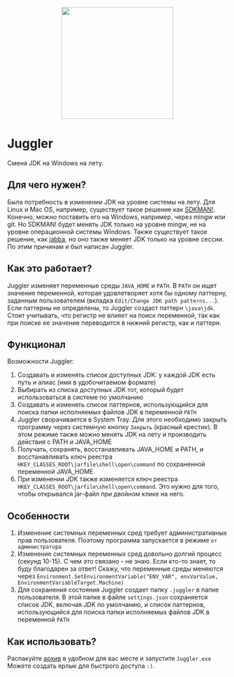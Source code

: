<p align="center"> 
<img src="https://user-images.githubusercontent.com/43209824/150384221-6087fedd-9e52-4a03-a0e4-4248be39a3d0.png"
     width="256" height="256">
</p>

# Juggler
Смена JDK на Windows на лету.

## Для чего нужен?
Была потребность в изменении JDK на уровне системы на лету. Для Linux и Mac OS, например, существует такое решение как
[SDKMAN!](https://github.com/sdkman). Конечно, можно поставить его на Windows, например, через mingw или git. Но SDKMAN!
будет менять JDK только на уровне mingw, не на уровне операционной системы Windows. Также существует такое решение, как 
[jabba](https://github.com/shyiko/jabba), но оно также меняет JDK только на уровне сессии. По этим причинам и был 
написан Juggler.

## Как это работает?
Juggler изменяет переменные среды `JAVA_HOME` и `PATH`. В `PATH` он ищет значение переменной, которая удовлетворяет 
хотя бы одному паттерну, заданным пользователем (вкладка `Edit/Change JDK path patterns...`). Если паттерны не 
определены, то Juggler создаст паттерн `\java\jdk`. Стоит учитывать, что регистр не влияет на поиск переменной, так как 
при поиске ее значение переводится в нижний регистр, как и паттерн.

## Функционал
Возможности Juggler:
 1. Создавать и изменять список доступных JDK: у каждой JDK есть путь и алиас (имя в удобочитаемом формате)
 2. Выбирать из списка доступных JDK тот, который будет использоваться в системе по умолчанию
 3. Создавать и изменять список паттернов, использующийся для поиска папки исполняемых файлов JDK в переменной `PATH`
 4. Juggler сворачивается в System Tray. Для этого необходимо закрыть программу через системную кнопку `Закрыть` 
    (красный крестик). В этом режиме также можно менять JDK на лету и производить действия с PATH и JAVA_HOME
 5. Получать, сохранять, восстанавливать JAVA_HOME и PATH, и восстанавливать ключ реестра 
    `HKEY_CLASSES_ROOT\jarfile\shell\open\command` по сохраненной переменной JAVA_HOME
 6. При изменении JDK также изменяется ключ реестра `HKEY_CLASSES_ROOT\jarfile\shell\open\command`. Это нужно для того, 
    чтобы открывался jar-файл при двойном клике на него.

## Особенности
 1. Изменение системных переменных сред требует административных прав пользователя. Поэтому программа запускается в 
    режиме `от администратора`
 2. Изменение системных переменных сред довольно долгий процесс (секунд 10-15). С чем это связано - не знаю. Если кто-то 
    знает, то буду благодарен за ответ! Скажу, что переменные среды меняются через 
    `Environment.SetEnvironmentVariable("ENV_VAR", envVarValue, EnvironmentVariableTarget.Machine)`
 3. Для сохранения состояния Juggler создает папку `.juggler` в папке пользователя. В этой папке в файле `settings.json` 
    сохраняется список JDK, включая JDK по умолчанию, и список паттернов, использующийся для поиска папки исполняемых 
    файлов JDK в переменной `PATH`

## Как использовать?
Распакуйте [архив](https://github.com/ViiSE/juggler/releases/tag/Release) в удобном для вас месте и запустите 
`Juggler.exe` Можете создать ярлык для быстрого доступа `:)`.
